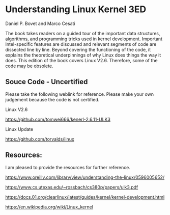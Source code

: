 # Understanding Linux Kernel 3ED
Daniel P. Bovet and Marco Cesati

The book takes readers on a guided tour of the important data structures, algorithms, 
and programming tricks used in kernel development. Important Intel-specific features 
are discussed and relevant segments of code are dissected line by line. Beyond 
covering the functioning of the code, it explains the theoretical underpinnings of why 
Linux does things the way it does. This edition of the book covers Linux V2.6. Therefore, 
some of the code may be obsolete. 

## Souce Code - Uncertified 

Please take the following weblink for reference. Please make your own judgement because 
the code is not certified. 

Linux V2.6

https://github.com/tomwei666/kenerl-2.6.11-ULK3

Linux Update 

https://github.com/torvalds/linux

## Resources:

I am pleased to provide the resources for further reference. 

https://www.oreilly.com/library/view/understanding-the-linux/0596005652/

https://www.cs.utexas.edu/~rossbach/cs380p/papers/ulk3.pdf

https://docs.01.org/clearlinux/latest/guides/kernel/kernel-development.html

https://en.wikipedia.org/wiki/Linux_kernel
